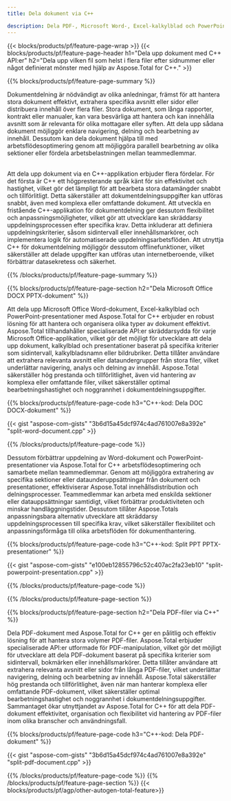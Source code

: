 ```yaml
---
title: Dela dokument via C++ 

description: Dela PDF-, Microsoft Word-, Excel-kalkylblad och PowerPoint-presentationer via din C++-applikation. Dela dokument efter sidnummer eller något fördefinierat mönster.
---
```


{{< blocks/products/pf/feature-page-wrap >}}
{{< blocks/products/pf/feature-page-header h1="Dela upp dokument med C++ API:er" h2="Dela upp vilken fil som helst i flera filer efter sidnummer eller något definierat mönster med hjälp av Aspose.Total for C++." >}}

{{% blocks/products/pf/feature-page-summary %}}

Dokumentdelning är nödvändigt av olika anledningar, främst för att hantera stora dokument effektivt, extrahera specifika avsnitt eller sidor eller distribuera innehåll över flera filer. Stora dokument, som långa rapporter, kontrakt eller manualer, kan vara besvärliga att hantera och kan innehålla avsnitt som är relevanta för olika mottagare eller syften. Att dela upp sådana dokument möjliggör enklare navigering, delning och bearbetning av innehåll. Dessutom kan dela dokument hjälpa till med arbetsflödesoptimering genom att möjliggöra parallell bearbetning av olika sektioner eller fördela arbetsbelastningen mellan teammedlemmar. <br /><br />

Att dela upp dokument via en C++-applikation erbjuder flera fördelar. För det första är C++ ett högpresterande språk känt för sin effektivitet och hastighet, vilket gör det lämpligt för att bearbeta stora datamängder snabbt och tillförlitligt. Detta säkerställer att dokumentdelningsuppgifter kan utföras snabbt, även med komplexa eller omfattande dokument. Att utveckla en fristående C++-applikation för dokumentdelning ger dessutom flexibilitet och anpassningsmöjligheter, vilket gör att utvecklare kan skräddarsy uppdelningsprocessen efter specifika krav. Detta inkluderar att definiera uppdelningskriterier, såsom sidintervall eller innehållsmarkörer, och implementera logik för automatiserade uppdelningsarbetsflöden. Att utnyttja C++ för dokumentdelning möjliggör dessutom offlinefunktioner, vilket säkerställer att delade uppgifter kan utföras utan internetberoende, vilket förbättrar datasekretess och säkerhet. 

{{% /blocks/products/pf/feature-page-summary  %}}

{{% blocks/products/pf/feature-page-section  h2="Dela Microsoft Office DOCX PPTX-dokument" %}}

Att dela upp Microsoft Office Word-dokument, Excel-kalkylblad och PowerPoint-presentationer med Aspose.Total for C++ erbjuder en robust lösning för att hantera och organisera olika typer av dokument effektivt. Aspose.Total tillhandahåller specialiserade API:er skräddarsydda för varje Microsoft Office-applikation, vilket gör det möjligt för utvecklare att dela upp dokument, kalkylblad och presentationer baserat på specifika kriterier som sidintervall, kalkylbladsnamn eller bildrubriker. Detta tillåter användare att extrahera relevanta avsnitt eller dataundergrupper från stora filer, vilket underlättar navigering, analys och delning av innehåll. Aspose.Total säkerställer hög prestanda och tillförlitlighet, även vid hantering av komplexa eller omfattande filer, vilket säkerställer optimal bearbetningshastighet och noggrannhet i dokumentdelningsuppgifter.

{{% blocks/products/pf/feature-page-code h3="C++-kod: Dela DOC DOCX-dokument" %}}

{{< gist "aspose-com-gists" "3b6d15a45dcf974c4ad761007e8a392e" "split-word-document.cpp" >}}

{{% /blocks/products/pf/feature-page-code  %}}

Dessutom förbättrar uppdelning av Word-dokument och PowerPoint-presentationer via Aspose.Total for C++ arbetsflödesoptimering och samarbete mellan teammedlemmar. Genom att möjliggöra extrahering av specifika sektioner eller dataunderuppsättningar från dokument och presentationer, effektiviserar Aspose.Total innehållsdistribution och delningsprocesser. Teammedlemmar kan arbeta med enskilda sektioner eller datauppsättningar samtidigt, vilket förbättrar produktiviteten och minskar handläggningstider. Dessutom tillåter Aspose.Totals anpassningsbara alternativ utvecklare att skräddarsy uppdelningsprocessen till specifika krav, vilket säkerställer flexibilitet och anpassningsförmåga till olika arbetsflöden för dokumenthantering.

{{% blocks/products/pf/feature-page-code h3="C++-kod: Split PPT PPTX-presentationer" %}}

{{< gist "aspose-com-gists" "e100eb12855796c52c407ac2fa23eb10" "split-powerpoint-presentation.cpp" >}}

{{% /blocks/products/pf/feature-page-code  %}}

{{% /blocks/products/pf/feature-page-section %}}

{{% blocks/products/pf/feature-page-section  h2="Dela PDF-filer via C++" %}}

Dela PDF-dokument med Aspose.Total for C++ ger en pålitlig och effektiv lösning för att hantera stora volymer PDF-filer. Aspose.Total erbjuder specialiserade API:er utformade för PDF-manipulation, vilket gör det möjligt för utvecklare att dela PDF-dokument baserat på specifika kriterier som sidintervall, bokmärken eller innehållsmarkörer. Detta tillåter användare att extrahera relevanta avsnitt eller sidor från långa PDF-filer, vilket underlättar navigering, delning och bearbetning av innehåll. Aspose.Total säkerställer hög prestanda och tillförlitlighet, även när man hanterar komplexa eller omfattande PDF-dokument, vilket säkerställer optimal bearbetningshastighet och noggrannhet i dokumentdelningsuppgifter. Sammantaget ökar utnyttjandet av Aspose.Total for C++ för att dela PDF-dokument effektivitet, organisation och flexibilitet vid hantering av PDF-filer inom olika branscher och användningsfall.

{{% blocks/products/pf/feature-page-code h3="C++-kod: Dela PDF-dokument" %}}

{{< gist "aspose-com-gists" "3b6d15a45dcf974c4ad761007e8a392e" "split-pdf-document.cpp" >}}

{{% /blocks/products/pf/feature-page-code  %}}
{{% /blocks/products/pf/feature-page-section %}}
{{< blocks/products/pf/agp/other-autogen-total-feature>}}